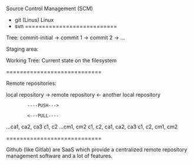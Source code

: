 Source Control Management (SCM)
- git (Linus) Linux
- svn
===========================

Tree:
commit-initial -> commit 1 -> commit 2 -> ...

Staging area:

Working Tree:
Current state on the filesystem

============================

Remote repositories:

local repository -> remote repository <- another local repository

			----PUSH--->

			<---PULL----

...ca1, ca2, ca3		c1, c2			 ...cm1, cm2
c1, c2, ca1, ca2, ca3	c1, c2, cm1, cm2

============================

Github (like Gitlab) are SaaS which provide
a centralized remote repository management software
and a lot of features.
